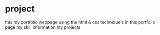 # project
this my portfolio webpage using the html & css technique's
in this portfolio page my skill information my projects 
